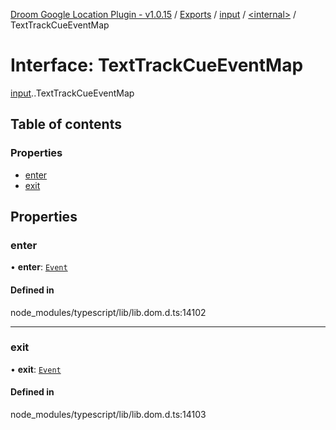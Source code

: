 [Droom Google Location Plugin - v1.0.15](../README.md) / [Exports](../modules.md) / [input](../modules/input.md) / [<internal\>](../modules/input._internal_.md) / TextTrackCueEventMap

# Interface: TextTrackCueEventMap

[input](../modules/input.md).[<internal>](../modules/input._internal_.md).TextTrackCueEventMap

## Table of contents

### Properties

- [enter](input._internal_.TextTrackCueEventMap.md#enter)
- [exit](input._internal_.TextTrackCueEventMap.md#exit)

## Properties

### enter

• **enter**: [`Event`](../modules/input._internal_.md#event)

#### Defined in

node_modules/typescript/lib/lib.dom.d.ts:14102

___

### exit

• **exit**: [`Event`](../modules/input._internal_.md#event)

#### Defined in

node_modules/typescript/lib/lib.dom.d.ts:14103
